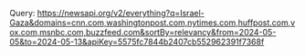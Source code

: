 Query: https://newsapi.org/v2/everything?q=Israel-Gaza&domains=cnn.com,washingtonpost.com,nytimes.com,huffpost.com,vox.com,msnbc.com,buzzfeed.com&sortBy=relevancy&from=2024-05-05&to=2024-05-13&apiKey=5575fc7844b2407cb552962391f7368f
